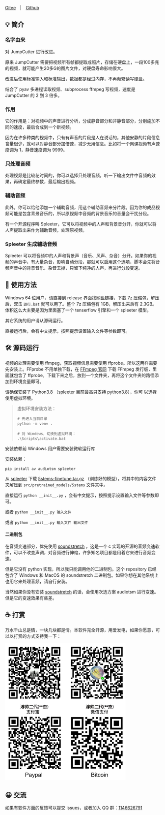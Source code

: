 [Gitee](https://gitee.com/haujet/jump-cutter-improved)　|　[Github](https://github.com/HaujetZhao/JumpCutter-Improved) 

## 💡 简介

### 名字由来

对 JumpCutter 进行改进。

原来 JumpCutter 需要把视频所有帧都提取成照片，存储在硬盘上，一段100多兆的视频，就可能产生20多G的图片文件，对硬盘寿命影响很大。

改进后使用标准输入和标准输出，数据都是经过内存，不再频繁读写硬盘。

结合了 pyav 多进程读取视频、subprocess ffmpeg 写视频，速度是 JumpCutter 的 2 到 3 倍多。

### 作用

它的作用是：对视频中的声音进行分析，分成静音部分和非静音部分，分别施加不同的速度，最后合成到一个新视频。

因为在许多种类的视频中，只有有声音的片段是人在说话的，其他安静的片段信息含量很少，就可以对静音部分加倍速，减少无用信息。比如将一个网课视频有声速度调为 1，静音速度调为 9999。

### 只处理音频

处理视频是比较花时间的，你可以选择只处理音频，听一下输出文件中音频的效果，再确定最终参数，最后输出视频。

### 辅助音频

此外，你可以给他添加一个辅助音频，用这个辅助音频来分片段。因为你的成品视频可能是包含背景音乐的，所以原视频中音频的背景音乐的音量会干扰分段。

有一个开源程序叫 Spleeter，它可以将视频中的人声和背景音分开，你就可以将人声提取出来作为辅助音频，处理原视频。

### Spleeter 生成辅助音频

Spleeter 可以将音频中的人声和背景声（音乐、风声、杂音）分开。如果你的视频的声音中，有大量杂音，影响自动分段，那就可以启用这个选项，脚本会先将音频声音中的背景音乐、杂音去掉，只留下纯净的人声，再进行分段变速。



## 🔮 使用方法

Windows 64 位用户，请直接到 release 界面找网盘链接，下载 7z 压缩包，解压后，双击 `运行.bat` 就可以用了。整个 7z 压缩包有 1GB，解压出来后有 2.3GB。体积这么大主要是因为里面塞了一个 tenserflow 引擎和一个 spleeter 模型。

其它系统的用户请从源码运行。

直接运行后，会有中文提示，按照提示设置输入文件等参数即可。



## 🛠 源码运行

视频的处理需要使用 ffmpeg，获取视频信息需要使用 ffprobe。所以这两样需要先安装上。FFprobe 不用单独下载，在 [FFmpeg 官网](https://ffmpeg.org/download.html) 下载 FFmpeg 发行版，里面就包含了 ffprobe，下载下来之后，放到一个文件夹，再将这个文件夹的路径添加到环境变量即可。

请确保安装了 Python3.8 （spleeter 目前最高只支持 python3.8），你可 以选择使用虚拟环境。

> 虚拟环境安装方法：
>
> ```
> # 先进入当前目录
> python -m venv .
> 
> # 对 Windows，切换到虚拟环境：
> .\Scripts\activate.bat
> ```

安装依赖前 Windows 用户需要安装微软运行库

安装依赖：

```
pip install av audiotsm spleeter
```

从 [spleeter](https://github.com/deezer/spleeter/releases) 下载 [5stems-finetune.tar.gz](https://github.com/deezer/spleeter/releases/download/v1.4.0/5stems-finetune.tar.gz) （训练好的模型），将其中的内容文件夹解压到 `src/pretrained_models/5stems` 文件夹中。

直接运行 `python __init__.py` ，会有中文提示，按照提示设置输入文件等参数即可。

或者 `python __init__.py 输入文件` 

或者  `python __init__.py 输入文件 输出文件` 

#### 二进制包

在音频变速部分，优先使用 [soundstretch](http://www.surina.net/soundtouch/soundstretch.html) ，这是一个 c 实现的开源的音频变速软件，可以不改变声调，对音频进行伸缩，许多知名项目都是用着它来进行音频变速。

但是它没有 python 实现，所以我只能调用他的二进制包。这个 repository 已经包含了 Windows 和 MacOS 的 soundstretch 二进制包。如果你想在其他系统上也用它来处理音频，请自行安装。

当然如果你没有安装 [soundstretch](http://www.surina.net/soundtouch/soundstretch.html) 的话，会使用次选方案 audiotsm 进行变速。但是它的变速效果有些差。

## ☕ 打赏

万水千山总是情，一块几块都是情。本软件完全开源，用爱发电，如果你愿意，可以以打赏的方式支持我一下：

<img src="src/misc/sponsor.jpg" alt="sponsor" style="zoom:50%;" />



## 😀 交流

如果有软件方面的反馈可以提交 issues，或者加入 QQ 群：[1146626791](https://qm.qq.com/cgi-bin/qm/qr?k=DgiFh5cclAElnELH4mOxqWUBxReyEVpm&jump_from=webapi) 
